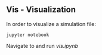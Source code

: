 
## Vis - Visualization

In order to visualize a simulation file: 

```console
jupyter notebook
```

Navigate to and run *vis.ipynb*

